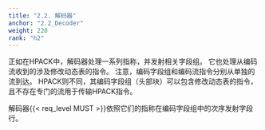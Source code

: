 ```yaml
---
title: "2.2. 解码器"
anchor: "2.2_Decoder"
weight: 220
rank: "h2"
---
```


正如在HPACK中，解码器处理一系列指称，并发射相关字段组。
它也处理从编码流收到的涉及修改动态表的指令。
注意，编码字段组和编码流指令分别从单独的流到达。
HPACK则不同，其编码字段组（头部块）可以包含修改动态表的指令，且不存在专门的流用于传输HPACK指令。

解码器{{< req_level MUST >}}依照它们的指称在编码字段组中的次序发射字段行。
